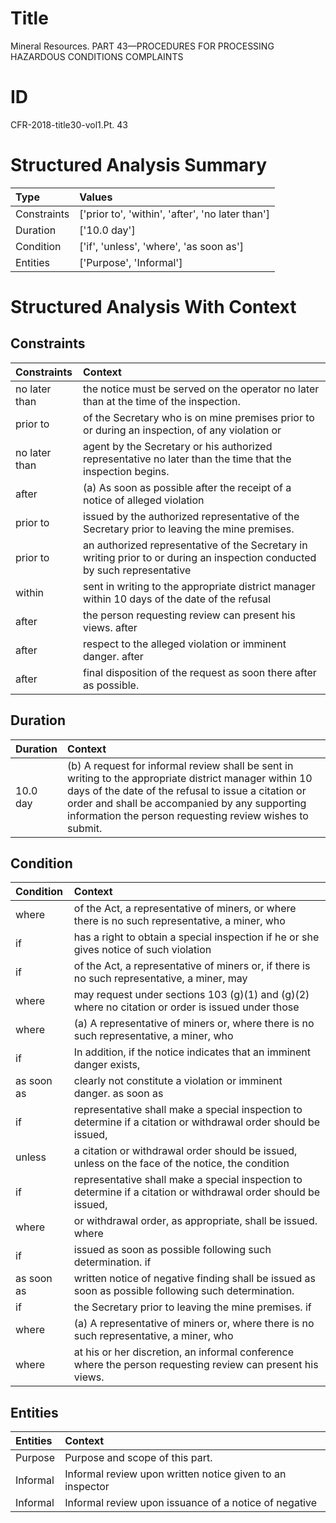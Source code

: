 # Title

 Mineral Resources. PART 43—PROCEDURES FOR PROCESSING HAZARDOUS CONDITIONS COMPLAINTS


# ID

 CFR-2018-title30-vol1.Pt. 43


# Structured Analysis Summary

| Type        | Values                                           |
|:------------|:-------------------------------------------------|
| Constraints | ['prior to', 'within', 'after', 'no later than'] |
| Duration    | ['10.0 day']                                     |
| Condition   | ['if', 'unless', 'where', 'as soon as']          |
| Entities    | ['Purpose', 'Informal']                          |


# Structured Analysis With Context

 


## Constraints

| Constraints   | Context                                                                                                                    |
|:--------------|:---------------------------------------------------------------------------------------------------------------------------|
| no later than | the notice must be served on the operator no later than  at the time of the inspection.                                    |
| prior to      | of the Secretary who is on mine premises prior to or during an inspection, of any violation or                             |
| no later than | agent by the Secretary or his authorized representative no later than  the time that the inspection begins.                |
| after         | (a) As soon as possible  after the receipt of a notice of alleged violation                                                |
| prior to      | issued by the authorized representative of the Secretary prior to  leaving the mine premises.                              |
| prior to      | an authorized representative of the Secretary in writing prior to or during an inspection conducted by such representative |
| within        | sent in writing to the appropriate district manager within 10 days of the date of the refusal                              |
| after         | the person requesting review can present his views. after                                                                  |
| after         | respect to the alleged violation or imminent danger. after                                                                 |
| after         | final disposition of the request as soon there after  as possible.                                                         |


## Duration

| Duration   | Context                                                                                                                                                                                                                                                                     |
|:-----------|:----------------------------------------------------------------------------------------------------------------------------------------------------------------------------------------------------------------------------------------------------------------------------|
| 10.0 day   | (b) A request for informal review shall be sent in writing to the appropriate district manager within 10 days of the date of the refusal to issue a citation or order and shall be accompanied by any supporting information the person requesting review wishes to submit. |


## Condition

| Condition   | Context                                                                                                         |
|:------------|:----------------------------------------------------------------------------------------------------------------|
| where       | of the Act, a representative of miners, or where there is no such representative, a miner, who                  |
| if          | has a right to obtain a special inspection if he or she gives notice of such violation                          |
| if          | of the Act, a representative of miners or, if there is no such representative, a miner, may                     |
| where       | may request under sections 103 (g)(1) and (g)(2) where no citation or order is issued under those               |
| where       | (a) A representative of miners or,  where there is no such representative, a miner, who                         |
| if          | In addition,  if the notice indicates that an imminent danger exists,                                           |
| as soon as  | clearly not constitute a violation or imminent danger. as soon as                                               |
| if          | representative shall make a special inspection to determine if a citation or withdrawal order should be issued, |
| unless      | a citation or withdrawal order should be issued, unless on the face of the notice, the condition                |
| if          | representative shall make a special inspection to determine if a citation or withdrawal order should be issued, |
| where       | or withdrawal order, as appropriate, shall be issued. where                                                     |
| if          | issued as soon as possible following such determination. if                                                     |
| as soon as  | written notice of negative finding shall be issued as soon as  possible following such determination.           |
| if          | the Secretary prior to leaving the mine premises. if                                                            |
| where       | (a) A representative of miners or,  where there is no such representative, a miner, who                         |
| where       | at his or her discretion, an informal conference where  the person requesting review can present his views.     |


## Entities

| Entities   | Context                                                   |
|:-----------|:----------------------------------------------------------|
| Purpose    | Purpose  and scope of this part.                          |
| Informal   | Informal review upon written notice given to an inspector |
| Informal   | Informal review upon issuance of a notice of negative     |


